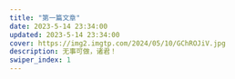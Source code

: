 ```yaml
---
title: "第一篇文章"
date: 2023-5-14 23:34:00
updated: 2023-5-14 23:34:00
cover: https://img2.imgtp.com/2024/05/10/GChROJiV.jpg
description: 无事可做，诸君！
swiper_index: 1 
---
```

